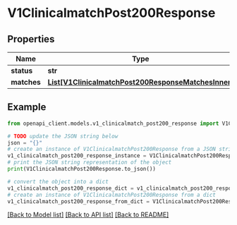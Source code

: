 # V1ClinicalmatchPost200Response


## Properties

Name | Type | Description | Notes
------------ | ------------- | ------------- | -------------
**status** | **str** |  | [optional] 
**matches** | [**List[V1ClinicalmatchPost200ResponseMatchesInner]**](V1ClinicalmatchPost200ResponseMatchesInner.md) |  | [optional] 

## Example

```python
from openapi_client.models.v1_clinicalmatch_post200_response import V1ClinicalmatchPost200Response

# TODO update the JSON string below
json = "{}"
# create an instance of V1ClinicalmatchPost200Response from a JSON string
v1_clinicalmatch_post200_response_instance = V1ClinicalmatchPost200Response.from_json(json)
# print the JSON string representation of the object
print(V1ClinicalmatchPost200Response.to_json())

# convert the object into a dict
v1_clinicalmatch_post200_response_dict = v1_clinicalmatch_post200_response_instance.to_dict()
# create an instance of V1ClinicalmatchPost200Response from a dict
v1_clinicalmatch_post200_response_from_dict = V1ClinicalmatchPost200Response.from_dict(v1_clinicalmatch_post200_response_dict)
```
[[Back to Model list]](../README.md#documentation-for-models) [[Back to API list]](../README.md#documentation-for-api-endpoints) [[Back to README]](../README.md)



